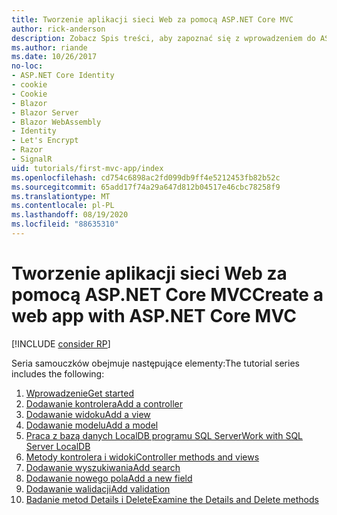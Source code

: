 ```yaml
---
title: Tworzenie aplikacji sieci Web za pomocą ASP.NET Core MVC
author: rick-anderson
description: Zobacz Spis treści, aby zapoznać się z wprowadzeniem do ASP.NET Core MVC.
ms.author: riande
ms.date: 10/26/2017
no-loc:
- ASP.NET Core Identity
- cookie
- Cookie
- Blazor
- Blazor Server
- Blazor WebAssembly
- Identity
- Let's Encrypt
- Razor
- SignalR
uid: tutorials/first-mvc-app/index
ms.openlocfilehash: cd754c6898ac2fd099db9ff4e5212453fb82b52c
ms.sourcegitcommit: 65add17f74a29a647d812b04517e46cbc78258f9
ms.translationtype: MT
ms.contentlocale: pl-PL
ms.lasthandoff: 08/19/2020
ms.locfileid: "88635310"
---
```

# <a name="create-a-web-app-with-aspnet-core-mvc"></a><span data-ttu-id="a396d-103">Tworzenie aplikacji sieci Web za pomocą ASP.NET Core MVC</span><span class="sxs-lookup"><span data-stu-id="a396d-103">Create a web app with ASP.NET Core MVC</span></span>

[!INCLUDE [consider RP](~/includes/razor.md)]

<span data-ttu-id="a396d-104">Seria samouczków obejmuje następujące elementy:</span><span class="sxs-lookup"><span data-stu-id="a396d-104">The tutorial series includes the following:</span></span>

1. [<span data-ttu-id="a396d-105">Wprowadzenie</span><span class="sxs-lookup"><span data-stu-id="a396d-105">Get started</span></span>](start-mvc.md)
1. [<span data-ttu-id="a396d-106">Dodawanie kontrolera</span><span class="sxs-lookup"><span data-stu-id="a396d-106">Add a controller</span></span>](adding-controller.md)
1. [<span data-ttu-id="a396d-107">Dodawanie widoku</span><span class="sxs-lookup"><span data-stu-id="a396d-107">Add a view</span></span>](adding-view.md)
1. [<span data-ttu-id="a396d-108">Dodawanie modelu</span><span class="sxs-lookup"><span data-stu-id="a396d-108">Add a model</span></span>](adding-model.md)
1. [<span data-ttu-id="a396d-109">Praca z bazą danych LocalDB programu SQL Server</span><span class="sxs-lookup"><span data-stu-id="a396d-109">Work with SQL Server LocalDB</span></span>](working-with-sql.md)
1. [<span data-ttu-id="a396d-110">Metody kontrolera i widoki</span><span class="sxs-lookup"><span data-stu-id="a396d-110">Controller methods and views</span></span>](controller-methods-views.md)
1. [<span data-ttu-id="a396d-111">Dodawanie wyszukiwania</span><span class="sxs-lookup"><span data-stu-id="a396d-111">Add search</span></span>](search.md)
1. [<span data-ttu-id="a396d-112">Dodawanie nowego pola</span><span class="sxs-lookup"><span data-stu-id="a396d-112">Add a new field</span></span>](new-field.md)
1. [<span data-ttu-id="a396d-113">Dodawanie walidacji</span><span class="sxs-lookup"><span data-stu-id="a396d-113">Add validation</span></span>](validation.md)
1. [<span data-ttu-id="a396d-114">Badanie metod Details i Delete</span><span class="sxs-lookup"><span data-stu-id="a396d-114">Examine the Details and Delete methods</span></span>](details.md)
